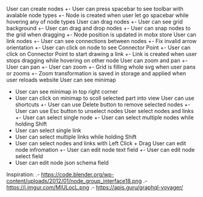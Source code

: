 User can create nodes
+- User can press spacebar to see toolbar with avalable node types
+- Node is created when user let go spacebar while hovering any of node types
User can drag nodes
+- User can see grid background
+- User can drag and drop nodes
+- User can snap nodes to the grid when dragging
+- Node position is updated in mobx store
User can link nodes
+- User can see connections between nodes
+- Fix invalid arrow orientation
+- User can click on node to see Connector Point
+- User can click on Connector Point to start drawing a link
+- Link is created when user stops dragging while hovering on other node
User can zoom and pan
+- User can pan
+- User can zoom
+- Grid is filling whole svg when user pans or zooms
+- Zoom transformation is saved in storage and applied when user reloads website
User can see minimap
- User can see minimap in top right corner
- User can click on minimap to scoll selected part into view
User can use shortcuts
+- User can use Delete button to remove selected nodes
+- User can use Esc button to unselect nodes
User select nodes and links
+- User can select single node
+- User can select multiple nodes while holding Shift
- User can select single link
- User can select multiple links while holding Shift
- User can select nodes and links with Left Click + Drag
User can edit node infromation
+- User can edit node text field
+- User can edit node select field
- User can edit node json schema field




Inspiration:
.- https://code.blender.org/wp-content/uploads/2012/01/node_group_interface18.png
.- https://i.imgur.com/MlULocL.png
.- https://apis.guru/graphql-voyager/
